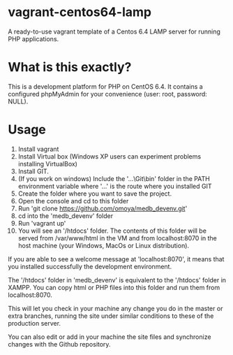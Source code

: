 vagrant-centos64-lamp
=====================

A ready-to-use vagrant template of a Centos 6.4 LAMP server for running
PHP applications.

What is this exactly?
=====================
This is a development platform for PHP on CentOS 6.4. It contains
a configured phpMyAdmin for your convenience (user: root,
password: NULL).

Usage
=====
1. Install vagrant
2. Install Virtual box (Windows XP users can experiment problems
   installing VirtualBox)
3. Install GIT.
4. (If you work on windows) Include the '...\Git\bin' folder in the PATH
   environment variable where '...' is the route where you installed GIT
5. Create the folder where you want to save the project.
6. Open the console and cd to this folder
7. Run 'git clone https://github.com/omoya/medb_devenv.git'
8. cd into the 'medb_devenv' folder
9. Run 'vagrant up'
10. You will see an '/htdocs' folder. The contents of this folder will
   be served from /var/www/html in the VM and from localhost:8070 in
   the host machine (your Windows, MacOs or Linux distribution).

 If you are able to see a welcome message at 'localhost:8070', it means
 that you installed successfully the development environment.
 
 The '/htdocs' folder in 'medb_devenv' is equivalent to the '/htdocs'
 folder in XAMPP. You can copy html or PHP files into this folder and run
 them from localhost:8070.
 
 This will let you check in your machine any change you do in the master
 or extra branches, running the site under similar conditions to these of
 the production server.
 
 You can also edit or add in your machine the site files  and 
 synchronize changes with the Github repository.
